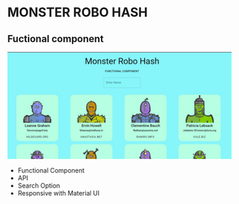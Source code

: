 # MONSTER ROBO HASH
## Fuctional component

<img src="./src/image/img.jpg"/>

<ul>
<li>Functional Component</li>
<li>API</li>
<li>Search Option</li>
<li>Responsive with Material UI</li>
</ul>